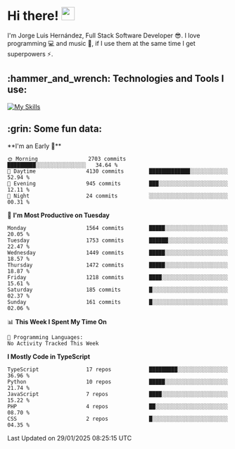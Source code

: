 <h1 align="left">
 <abc>
  <br>Hi there! <img src="https://user-images.githubusercontent.com/42378118/110234147-e3259600-7f4e-11eb-95be-0c4047144dea.gif" width="30"><br>
 </abc>
</h1>

I'm Jorge Luis Hernández, Full Stack Software Developer :sunglasses:. I love programming :computer: and music :musical_score:, if I use them at the same time I get superpowers :zap:. 


<h2 align="left">:hammer_and_wrench: Technologies and Tools I use:</h2>

[![My Skills](https://skillicons.dev/icons?i=js,ts,html,css,py,vue,react,next,nest,postgres,mysql)](https://skillicons.dev)

<h2 align="left">:grin: Some fun data:</h2>
<!--START_SECTION:waka-->
**I'm an Early 🐤** 

```text
🌞 Morning                2703 commits        █████████░░░░░░░░░░░░░░░░   34.64 % 
🌆 Daytime                4130 commits        █████████████░░░░░░░░░░░░   52.94 % 
🌃 Evening                945 commits         ███░░░░░░░░░░░░░░░░░░░░░░   12.11 % 
🌙 Night                  24 commits          ░░░░░░░░░░░░░░░░░░░░░░░░░   00.31 % 
```
📅 **I'm Most Productive on Tuesday** 

```text
Monday                   1564 commits        █████░░░░░░░░░░░░░░░░░░░░   20.05 % 
Tuesday                  1753 commits        ██████░░░░░░░░░░░░░░░░░░░   22.47 % 
Wednesday                1449 commits        █████░░░░░░░░░░░░░░░░░░░░   18.57 % 
Thursday                 1472 commits        █████░░░░░░░░░░░░░░░░░░░░   18.87 % 
Friday                   1218 commits        ████░░░░░░░░░░░░░░░░░░░░░   15.61 % 
Saturday                 185 commits         █░░░░░░░░░░░░░░░░░░░░░░░░   02.37 % 
Sunday                   161 commits         █░░░░░░░░░░░░░░░░░░░░░░░░   02.06 % 
```


📊 **This Week I Spent My Time On** 

```text
💬 Programming Languages: 
No Activity Tracked This Week
```

**I Mostly Code in TypeScript** 

```text
TypeScript               17 repos            █████████░░░░░░░░░░░░░░░░   36.96 % 
Python                   10 repos            █████░░░░░░░░░░░░░░░░░░░░   21.74 % 
JavaScript               7 repos             ████░░░░░░░░░░░░░░░░░░░░░   15.22 % 
PHP                      4 repos             ██░░░░░░░░░░░░░░░░░░░░░░░   08.70 % 
CSS                      2 repos             █░░░░░░░░░░░░░░░░░░░░░░░░   04.35 % 
```




 Last Updated on 29/01/2025 08:25:15 UTC
<!--END_SECTION:waka-->
